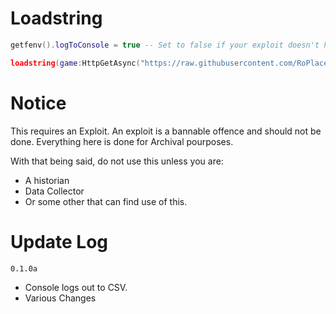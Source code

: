 # Loadstring
```lua
getfenv().logToConsole = true -- Set to false if your exploit doesn't have rconsoleprint but supports filesystem.

loadstring(game:HttpGetAsync("https://raw.githubusercontent.com/RoPlaceAPI/RoPlaceAPI_DataCollector/main/src/main.lua"))()
```

# Notice
This requires an Exploit. An exploit is a bannable offence and should not be done. Everything here is done for Archival pourposes. 

With that being said, do not use this unless you are: 
- A historian
- Data Collector
- Or some other that can find use of this.

# Update Log
`0.1.0a`
- Console logs out to CSV.
- Various Changes

